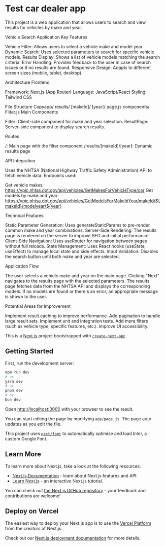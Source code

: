 # Test car dealer app

This project is a web application that allows users to search and view results for vehicles by make and year.

Vehicle Search Application
Key Features

Vehicle Filter: Allows users to select a vehicle make and model year.
Dynamic Search: Uses selected parameters to search for specific vehicle models.
Results Display: Shows a list of vehicle models matching the search criteria.
Error Handling: Provides feedback to the user in case of search issues or if no results are found.
Responsive Design: Adapts to different screen sizes (mobile, tablet, desktop).

Architecture
Frontend

Framework: Next.js (App Router)
Language: JavaScript/React
Styling: Tailwind CSS

File Structure
Copyapp/
  results/
    [makeId]/
      [year]/
        page.js
  components/
    Filter.js
Main Components

Filter: Client-side component for make and year selection.
ResultPage: Server-side component to display search results.

Routes

/: Main page with the filter component
/results/[makeId]/[year]: Dynamic results page

API Integration

Uses the NHTSA (National Highway Traffic Safety Administration) API to fetch vehicle data.
Endpoints used:

Get vehicle makes: https://vpic.nhtsa.dot.gov/api/vehicles/GetMakesForVehicleType/car
Get models by make and year: https://vpic.nhtsa.dot.gov/api/vehicles/GetModelsForMakeIdYear/makeId/${makeId}/modelyear/${year}



Technical Features

Static Parameter Generation: Uses generateStaticParams to pre-render common make and year combinations.
Server-Side Rendering: The results page is rendered on the server to improve SEO and initial performance.
Client-Side Navigation: Uses useRouter for navigation between pages without full reloads.
State Management: Uses React hooks (useState, useEffect) to manage local state and side effects.
Input Validation: Disables the search button until both make and year are selected.

Application Flow

The user selects a vehicle make and year on the main page.
Clicking "Next" navigates to the results page with the selected parameters.
The results page fetches data from the NHTSA API and displays the corresponding models.
If no models are found or there's an error, an appropriate message is shown to the user.

Potential Areas for Improvement

Implement result caching to improve performance.
Add pagination to handle large result sets.
Implement unit and integration tests.
Add more filters (such as vehicle type, specific features, etc.).
Improve UI accessibility.


This is a [Next.js](https://nextjs.org/) project bootstrapped with [`create-next-app`](https://github.com/vercel/next.js/tree/canary/packages/create-next-app).

## Getting Started

First, run the development server:

```bash
npm run dev
# or
yarn dev
# or
pnpm dev
# or
bun dev
```

Open [http://localhost:3000](http://localhost:3000) with your browser to see the result.

You can start editing the page by modifying `app/page.js`. The page auto-updates as you edit the file.

This project uses [`next/font`](https://nextjs.org/docs/basic-features/font-optimization) to automatically optimize and load Inter, a custom Google Font.

## Learn More

To learn more about Next.js, take a look at the following resources:

- [Next.js Documentation](https://nextjs.org/docs) - learn about Next.js features and API.
- [Learn Next.js](https://nextjs.org/learn) - an interactive Next.js tutorial.

You can check out [the Next.js GitHub repository](https://github.com/vercel/next.js/) - your feedback and contributions are welcome!

## Deploy on Vercel

The easiest way to deploy your Next.js app is to use the [Vercel Platform](https://vercel.com/new?utm_medium=default-template&filter=next.js&utm_source=create-next-app&utm_campaign=create-next-app-readme) from the creators of Next.js.

Check out our [Next.js deployment documentation](https://nextjs.org/docs/deployment) for more details.
